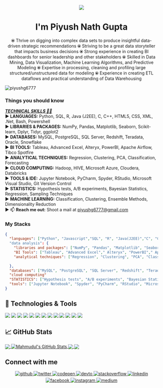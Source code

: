 <!-- <h1 align="center">Hi 👋, I'm Piyush Nath Gupta</h1> -->
<div align="center">
<img src="https://user-images.githubusercontent.com/42115530/92640221-9728ca00-f2fa-11ea-8994-c72b26e937de.gif" align="center"/>
</div>
<h1 align="center">I'm Piyush Nath Gupta</h1>
<p align="center">⦿ Thrive on digging into complex data sets to produce insightful data-driven strategic recommendations
⦿ Striving to be a great data storyteller that impacts business decisions
⦿ Strong experience in creating BI dashboards for senior leadership and other stakeholders
⦿ Skilled in Data Mining, Data Visualization, Machine Learning Algorithms, and Predictive Modeling
⦿ Expertise in processing, cleaning and profiling large structured/unstructured data for modeling
⦿ Experience in creating ETL dataflows and practical understanding of Data Warehousing</p>


<p align="left"> <img src="https://komarev.com/ghpvc/?username=piyushg6777" alt="piyushg6777" /> </p>


### Things you should know

<b> <u> <i> TECHNICAL SKILLS 👨‍💻 </u> <br>  </i>
► LANGUAGES: </b> Python, SQL, R, Java (J2EE), C, C++, HTML5, CSS, XML, .Net, Bash, Powershell <br> 
► <b>LIBRARIES & PACKAGES:</b> NumPy, Pandas, Matplotlib, Seaborn, Scikit-learn, Dplyr, Tidyr, ggplot2 <br> 
► <b>DATABASES:</b> MySQL, PostgreSQL, SQL Server, Redshift, Teradata, Oracle, Snowflake <br> 
► <b>BI TOOLS:</b> Tableau, Advanced Excel, Alteryx, PowerBI, Apache Airflow, Tibco Spotfire <br> 
► <b>ANALYTICAL TECHNIQUES:</b> Regression, Clustering, PCA, Classification, Forecasting <br> 
► <b>CLOUD COMPUTING:</b> Hadoop, HIVE, Microsoft Azure, Cloudera, Databricks <br> 
► <b>TOOLS & IDE:</b> Jupyter Notebook, PyCharm, Spyder, RStudio, Microsoft Visual Studio, Git Version Control <br> 
► <b>STATISTICS:</b> Hypothesis tests, A/B experiments, Bayesian Statistics, Regression, Sampling Techniques <br> 
► <b>MACHINE LEARNING:</b> Classification, Clustering, Ensemble Methods, Dimensionality Reduction <br> 
► 📫 <b>Reach me out:</b> Shoot a mail at <a href="mailto:piyushg6777@gmail.com" target="_blank">piyushg6777@gmail.com</a> <br> 

### My Stacks

```json
{
  "languages": ["Python", "Javascript","SQL", "R", "Java(J2EE)","C", "C++", "HTML5","CSS", "XML", ".Net","Bash", "Powershell"]
  "data analysis": {
    "libraries and packages": ["NumPy", "Pandas", "Matplotlib", "Seaborn", "Scikit-learn", "Dplyr", "Tidyr", "ggplot2"],
    "BI Tools": ["Tableau", "Advanced Excel"," Alteryx", "PowerBI"," Apache Airflow", "Tibco Spotfire"],
    "analytical techniques": ["Regression", "Clustering", "PCA", "Classification", "Forecasting"],
  
  },
  "databases": ["MySQL", "PostgreSQL", "SQL Server", "Redshift", "Teradata", "Oracle", "Snowflake"],
  "cloud computing"
  "STATISTICS": ["Hypothesis tests", "A/B experiments", "Bayesian Statistics", "Regression", "Sampling Techniques"],
  "tools": ["Jupyter Notebook", "Spyder", "PyCharm", "RStudio", "Microsoft Visual Studio", "Git Version Control"]
}
```

## 🔧 Technologies & Tools

![](https://img.shields.io/badge/OS-Linux-informational?style=flat&logo=linux&logoColor=white&color=2bbc8a)
![](https://img.shields.io/badge/Editor-IntelliJ_IDEA-informational?style=flat&logo=intellij-idea&logoColor=white&color=2bbc8a)
![](https://img.shields.io/badge/Code-Python-informational?style=flat&logo=python&logoColor=white&color=2bbc8a)
![](https://img.shields.io/badge/Code-JavaScript-informational?style=flat&logo=javascript&logoColor=white&color=2bbc8a)
![](https://img.shields.io/badge/Code-React-informational?style=flat&logo=react&logoColor=white&color=2bbc8a)
![](https://img.shields.io/badge/Code-Django-informational?style=flat&logo=django&logoColor=white&color=2bbc8a)
![](https://img.shields.io/badge/Code-HTML5-informational?style=flat&logo=html5&logoColor=white&color=2bbc8a)
![](https://img.shields.io/badge/Code-Css-informational?style=flat&logo=css3&logoColor=white&color=2bbc8a)
![](https://img.shields.io/badge/Shell-Bash-informational?style=flat&logo=gnu-bash&logoColor=white&color=2bbc8a)
![](https://img.shields.io/badge/Tools-PostgreSQL-informational?style=flat&logo=postgresql&logoColor=white&color=2bbc8a)
![](https://img.shields.io/badge/Tools-Mysql-informational?style=flat&logo=mysql&logoColor=white&color=2bbc8a)
![](https://img.shields.io/badge/Tools-Docker-informational?style=flat&logo=docker&logoColor=white&color=2bbc8a)
![](https://img.shields.io/badge/Cloud-Digital_Ocean-informational?style=flat&logo=digitalocean&logoColor=white&color=2bbc8a)


## &#x1f4c8; GitHub Stats

<a href="https://github.com/devmahmud">
  <img align="center" src="https://github-readme-stats.vercel.app/api/top-langs/?username=devmahmud&hide=dockerfile,css&title_color=ffffff&text_color=c9cacc&icon_color=2bbc8a&bg_color=1d1f21" />
</a>
<a href="https://github.com/devmahmud">
  <img align="center" src="https://github-readme-stats.vercel.app/api?username=devmahmud&show_icons=true&line_height=27&count_private=true&title_color=ffffff&text_color=c9cacc&icon_color=2bbc8a&bg_color=1d1f21" alt="Mahmudul's GitHub Stats" />
</a>

<a href="https://github.com/devmahmud/Django-Poll-App">
  <img align="center" src="https://github-readme-stats.vercel.app/api/pin/?username=devmahmud&repo=Django-Poll-App&title_color=ffffff&text_color=c9cacc&icon_color=2bbc8a&bg_color=1d1f21" />
</a>

<a href="https://github.com/devmahmud/DevConnector-Django">
  <img align="center" src="https://github-readme-stats.vercel.app/api/pin/?username=devmahmud&repo=DevConnector-Django&title_color=ffffff&text_color=c9cacc&icon_color=2bbc8a&bg_color=1d1f21" />
</a>

<!-- links to social media icons -->

<!-- icons with padding -->

[1.1]: http://i.imgur.com/tXSoThF.png "twitter icon with padding"
[2.1]: http://i.imgur.com/0o48UoR.png "github icon with padding"

<!-- icons without padding -->

[1.2]: https://i.imgur.com/wWzX9uB.png "twitter icon without padding"
[2.2]: https://i.imgur.com/9I6NRUm.png "github icon without padding"
[3.2]: https://i.imgur.com/dgXzJ9j.png "LinkedIn icon without padding"

<!-- links to your social media accounts -->

[1]: https://facebook.com/piyushg6777
[2]: https://github.com/piyushg6777
[3]: https://www.linkedin.com/in/piyushg6777/


## Connect with me  
<div align="center">
<a href="https://github.com/PragatiVerma18" target="_blank">
<img src=https://img.shields.io/badge/github-%2324292e.svg?&style=for-the-badge&logo=github&logoColor=white alt=github style="margin-bottom: 5px;" />
</a>
<a href="https://twitter.com/pragati_verma18" target="_blank">
<img src=https://img.shields.io/badge/twitter-%2300acee.svg?&style=for-the-badge&logo=twitter&logoColor=white alt=twitter style="margin-bottom: 5px;" />
</a>
<a href="https://codepen.com/pragativerma" target="_blank">
<img src=https://img.shields.io/badge/codepen-%23131417.svg?&style=for-the-badge&logo=codepen&logoColor=white alt=codepen style="margin-bottom: 5px;" />
</a>
<a href="https://dev.to/pragativerma18" target="_blank">
<img src=https://img.shields.io/badge/dev.to-%2308090A.svg?&style=for-the-badge&logo=dev.to&logoColor=white alt=devto style="margin-bottom: 5px;" />
</a>
<a href="https://stackoverflow.com/users/10364459" target="_blank">
<img src=https://img.shields.io/badge/stackoverflow-%23F28032.svg?&style=for-the-badge&logo=stackoverflow&logoColor=white alt=stackoverflow style="margin-bottom: 5px;" />
</a>
<a href="https://linkedin.com/in/pragativerma18" target="_blank">
<img src=https://img.shields.io/badge/linkedin-%231E77B5.svg?&style=for-the-badge&logo=linkedin&logoColor=white alt=linkedin style="margin-bottom: 5px;" />
</a>
<a href="https://www.facebook.com/pragati.verma.56863221" target="_blank">
<img src=https://img.shields.io/badge/facebook-%232E87FB.svg?&style=for-the-badge&logo=facebook&logoColor=white alt=facebook style="margin-bottom: 5px;" />
</a>
<a href="https://instagram.com/pragativerma18" target="_blank">
<img src=https://img.shields.io/badge/instagram-%23000000.svg?&style=for-the-badge&logo=instagram&logoColor=white alt=instagram style="margin-bottom: 5px;" />
</a>
<a href="https://medium.com/@itispragativerma" target="_blank">
<img src=https://img.shields.io/badge/medium-%23292929.svg?&style=for-the-badge&logo=medium&logoColor=white alt=medium style="margin-bottom: 5px;" />
</a>  
</div>  

